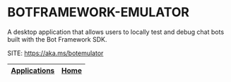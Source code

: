 # BOTFRAMEWORK-EMULATOR

 A desktop application that allows users to locally test and debug 
 chat bots built with the Bot Framework SDK.

 SITE: https://aka.ms/botemulator

 | [Applications](https://portable-linux-apps.github.io/apps.html) | [Home](https://portable-linux-apps.github.io)
 | --- | --- |
